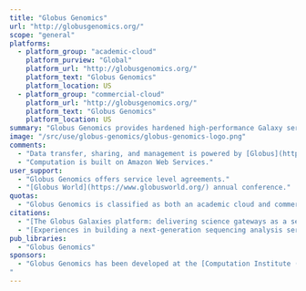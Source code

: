 ```yaml
---
title: "Globus Genomics"
url: "http://globusgenomics.org/"
scope: "general"
platforms:
  - platform_group: "academic-cloud"
    platform_purview: "Global"
    platform_url: "http://globusgenomics.org/"
    platform_text: "Globus Genomics"
    platform_location: US
  - platform_group: "commercial-cloud"
    platform_url: "http://globusgenomics.org/"
    platform_text: "Globus Genomics"
    platform_location: US
summary: "Globus Genomics provides hardened high-performance Galaxy servers running with Globus on AWS."
image: "/src/use/globus-genomics/globus-genomics-logo.png"
comments:
  - "Data transfer, sharing, and management is powered by [Globus](https://www.globus.org/research-data-management-simplified)."
  - "Computation is built on Amazon Web Services."
user_support:
  - "Globus Genomics offers service level agreements."
  - "[Globus World](https://www.globusworld.org/) annual conference."
quotas:
  - "Globus Genomics is classified as both an academic cloud and commercial cloud platform.  It is definitely a *research* cloud platform, but it is built on a *commercial cloud* platform and uses a use-based model to determine charging."
citations:
  - "[The Globus Galaxies platform: delivering science gateways as a service](https://doi.org/10.1002/cpe.3486), Ravi Madduri, Kyle Chard, Ryan Chard, Lukasz Lacinski, Alex Rodriguez, Dinanath Sulakhe, David Kelly, Utpal Dave, Ian Foster. *Concurrency and Computation: Practice and Experience* 29 April 2015 doi: /10.1002/cpe.3486"
  - "[Experiences in building a next-generation sequencing analysis service using galaxy, globus online and Amazon web service](https://doi.org/10.1145/2484762.2484827), Ravi K. Madduri, Paul Dave, Dinanath Sulakhe, Lukasz Lacinski, Bo Liu, Ian T. Foster. XSEDE '13 Proceedings of the Conference on Extreme Science and Engineering Discovery Environment: Gateway to Discovery, doi: 10.1145/2484762.2484827"
pub_libraries:
  - "Globus Genomics"
sponsors:
  - "Globus Genomics has been developed at the [Computation Institute (CI)](http://ci.uchicago.edu/). The CI is a joint institute between the [University of Chicago](http://uchicago.edu/) and [Argonne National Laboratory](http://anl.gov/).
"
---
```


